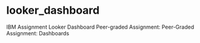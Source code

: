 # looker_dashboard
IBM Assignment Looker Dashboard
Peer-graded Assignment: Peer-Graded Assignment: Dashboards
